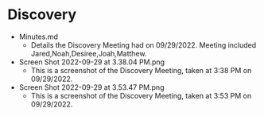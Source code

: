 # Discovery

* Minutes.md
  * Details the Discovery Meeting had on 09/29/2022. Meeting included Jared,Noah,Desiree,Joah,Matthew.
* Screen Shot 2022-09-29 at 3.38.04 PM.png
  * This is a screenshot of the Discovery Meeting, taken at 3:38 PM on 09/29/2022.
* Screen Shot 2022-09-29 at 3.53.47 PM.png
  * This is a screenshot of the Discovery Meeting, taken at 3:53 PM on 09/29/2022.
